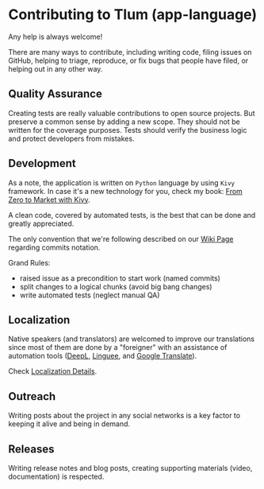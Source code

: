 # Contributing to Tlum (app-language)

Any help is always welcome!

There are many ways to contribute, including writing code, filing issues on GitHub, helping to 
triage, reproduce, or fix bugs that people have filed, or helping out in any other way.

## Quality Assurance

Creating tests are really valuable contributions to open source projects. But preserve a common sense by adding a new
scope. They should not be written for the coverage purposes. Tests should verify the business logic and protect 
developers from mistakes.

## Development

As a note, the application is written on `Python` language by using `Kivy` framework. In case it's a new technology 
for you, check my book: [From Zero to Market with Kivy](./docs/implementation-flow/README.md).

A clean code, covered by automated tests, is the best that can be done and greatly appreciated.

The only convention that we're following described on our 
[Wiki Page](https://github.com/lyskouski/app-finance/wiki/Project-Notation)
regarding commits notation.

Grand Rules:
- raised issue as a precondition to start work (named commits)
- split changes to a logical chunks (avoid big bang changes)
- write automated tests (neglect manual QA)


## Localization

Native speakers (and translators) are welcomed to improve our translations since most of them are done by a "foreigner"
with an assistance of automation tools ([DeepL](https://www.deepl.com/translator), [Linguee](https://www.linguee.com/), 
and [Google Translate](https://translate.google.com/)). 

Check [Localization Details](./lib/l10n/README.md).

## Outreach

Writing posts about the project in any social networks is a key factor to keeping it alive and being in demand.

## Releases

Writing release notes and blog posts, creating supporting materials (video, documentation) is respected.
